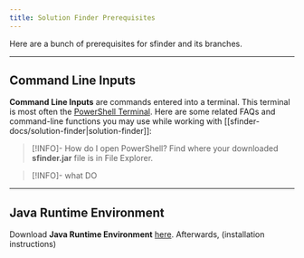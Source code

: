 ```yaml
---
title: Solution Finder Prerequisites
---
```

Here are a bunch of prerequisites for sfinder and its branches.
___
## Command Line Inputs
**Command Line Inputs** are commands entered into a terminal. This terminal is most often the <u>PowerShell Terminal</u>. Here are some related FAQs and command-line functions you may use while working with [[sfinder-docs/solution-finder|solution-finder]]:
>[!INFO]- How do I open PowerShell?
>Find where your downloaded **sfinder.jar** file is in File Explorer.

>[!INFO]- what DO


___
## Java Runtime Environment
Download **Java Runtime Environment** [here](https://www.oracle.com/java/technologies/javase-jre8-downloads.html). Afterwards, (installation instructions)
